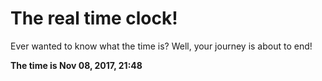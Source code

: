 # The real time clock!

Ever wanted to know what the time is? Well, your journey is about to end!

**The time is Nov 08, 2017, 21:48**